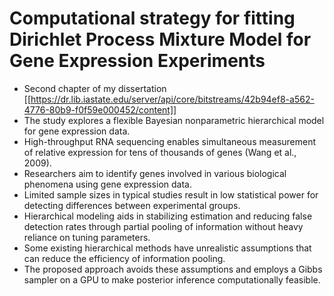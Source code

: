 # Computational strategy for fitting Dirichlet Process Mixture Model for Gene Expression Experiments
- Second chapter of my dissertation [[https://dr.lib.iastate.edu/server/api/core/bitstreams/42b94ef8-a562-4776-80b9-f0f59e000452/content]]
- The study explores a flexible Bayesian nonparametric hierarchical model for gene expression data.
- High-throughput RNA sequencing enables simultaneous measurement of relative expression for tens of thousands of genes (Wang et al., 2009).
- Researchers aim to identify genes involved in various biological phenomena using gene expression data.
- Limited sample sizes in typical studies result in low statistical power for detecting differences between experimental groups.
- Hierarchical modeling aids in stabilizing estimation and reducing false detection rates through partial pooling of information without heavy reliance on tuning parameters.
- Some existing hierarchical methods have unrealistic assumptions that can reduce the efficiency of information pooling.
- The proposed approach avoids these assumptions and employs a Gibbs sampler on a GPU to make posterior inference computationally feasible.
